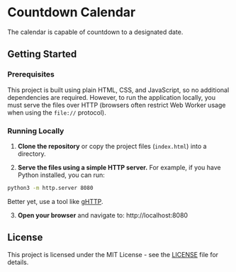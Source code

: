 # Countdown Calendar

The calendar is capable of countdown to a designated date.

## Getting Started

### Prerequisites

This project is built using plain HTML, CSS, and JavaScript, so no additional dependencies are required. However, to run
the application locally, you must serve the files over HTTP (browsers often restrict Web Worker usage when using the
`file://` protocol).

### Running Locally

1. **Clone the repository** or copy the project files (`index.html`) into a directory.

2. **Serve the files using a simple HTTP server.** For example, if you have Python installed, you can run:

```sh
python3 -m http.server 8080
```

Better yet, use a tool like [gHTTP](https://www.github.com/temirov/gHTTP).

3. **Open your browser** and navigate to: http://localhost:8080

## License

This project is licensed under the MIT License - see the [LICENSE](LICENSE) file for details.
